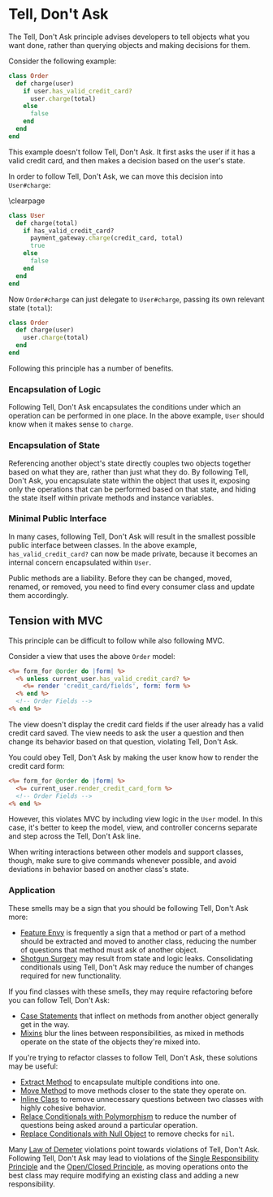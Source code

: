 # Tell, Don't Ask

The Tell, Don't Ask principle advises developers to tell objects what you want
done, rather than querying objects and making decisions for them.

Consider the following example:

``` ruby
class Order
  def charge(user)
    if user.has_valid_credit_card?
      user.charge(total)
    else
      false
    end
  end
end
```

This example doesn't follow Tell, Don't Ask. It first asks the user if it has a
valid credit card, and then makes a decision based on the user's state.

In order to follow Tell, Don't Ask, we can move this decision into
`User#charge`:

\clearpage

``` ruby
class User
  def charge(total)
    if has_valid_credit_card?
      payment_gateway.charge(credit_card, total)
      true
    else
      false
    end
  end
end
```

Now `Order#charge` can just delegate to `User#charge`, passing its own relevant
state (`total`):

``` ruby
class Order
  def charge(user)
    user.charge(total)
  end
end
```

Following this principle has a number of benefits.

### Encapsulation of Logic

Following Tell, Don't Ask encapsulates the conditions under which an operation
can be performed in one place. In the above example, `User` should know when it
makes sense to `charge`.

### Encapsulation of State

Referencing another object's state directly couples two objects together based
on what they are, rather than just what they do. By following Tell, Don't Ask,
you encapsulate state within the object that uses it, exposing only the
operations that can be performed based on that state, and hiding the state
itself within private methods and instance variables.

### Minimal Public Interface

In many cases, following Tell, Don't Ask will result in the smallest possible
public interface between classes. In the above example, `has_valid_credit_card?`
can now be made private, because it becomes an internal concern encapsulated
within `User`.

Public methods are a liability. Before they can be changed, moved, renamed, or
removed, you need to find every consumer class and update them accordingly.

## Tension with MVC

This principle can be difficult to follow while also following MVC.

Consider a view that uses the above `Order` model:

``` rhtml
<%= form_for @order do |form| %>
  <% unless current_user.has_valid_credit_card? %>
    <%= render 'credit_card/fields', form: form %>
  <% end %>
  <!-- Order Fields -->
<% end %>
```

The view doesn't display the credit card fields if the user already has a valid
credit card saved. The view needs to ask the user a question and then change its
behavior based on that question, violating Tell, Don't Ask.

You could obey Tell, Don't Ask by making the user know how to render the credit
card form:

``` rhtml
<%= form_for @order do |form| %>
  <%= current_user.render_credit_card_form %>
  <!-- Order Fields -->
<% end %>
```

However, this violates MVC by including view logic in the `User` model. In this
case, it's better to keep the model, view, and controller concerns separate and
step across the Tell, Don't Ask line.

When writing interactions between other models and support classes, though, make
sure to give commands whenever possible, and avoid deviations in behavior based
on another class's state.

### Application

These smells may be a sign that you should be following Tell, Don't Ask more:

* [Feature Envy](#feature-envy) is frequently a sign that a method or part of a
  method should be extracted and moved to another class, reducing the number of
  questions that method must ask of another object.
* [Shotgun Surgery](#shotgun-surgery) may result from state and logic leaks.
  Consolidating conditionals using Tell, Don't Ask may reduce the number of
  changes required for new functionality.

If you find classes with these smells, they may require refactoring before you
can follow Tell, Don't Ask:

* [Case Statements](#case-statement) that inflect on methods from another object
  generally get in the way.
* [Mixins](#mixin) blur the lines between responsibilities, as mixed in methods
  operate on the state of the objects they're mixed into.

If you're trying to refactor classes to follow Tell, Don't Ask, these solutions
may be useful:

* [Extract Method](#extract-method) to encapsulate multiple conditions into one.
* [Move Method](#move-method) to move methods closer to the state they operate
  on.
* [Inline Class](#inline-class) to remove unnecessary questions between two
  classes with highly cohesive behavior.
* [Relace Conditionals with
  Polymorphism](#replace-conditional-with-polymorphism) to reduce the number of
  questions being asked around a particular operation.
* [Replace Conditionals with Null Object](#replace-conditional-with-null-object)
  to remove checks for `nil`.

Many [Law of Demeter](#law-of-demeter) violations point towards violations of
Tell, Don't Ask. Following Tell, Don't Ask may lead to violations of the [Single
Responsibility Principle](#single-responsibility-principle) and the [Open/Closed
Principle](#open-closed-principle), as moving operations onto the best class may
require modifying an existing class and adding a new responsibility.
